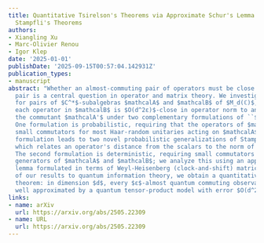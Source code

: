 ```yaml
---
title: Quantitative Tsirelson's Theorems via Approximate Schur's Lemma and Probabilistic
  Stampfli's Theorems
authors:
- Xiangling Xu
- Marc-Olivier Renou
- Igor Klep
date: '2025-01-01'
publishDate: '2025-09-15T00:57:04.142931Z'
publication_types:
- manuscript
abstract: "Whether an almost-commuting pair of operators must be close to a commuting
  pair is a central question in operator and matrix theory. We investigate this problem
  for pairs of $C^*$-subalgebras $mathcalA$ and $mathcalB$ of $M_d(ℂ)$, showing that
  each operator in $mathcalB$ is $O(d^2ε)$-close in operator norm to an operator in
  the commutant $mathcalA'$ under two complementary formulations of ``$ε$-almost commutation.''
  One formulation is probabilistic, requiring that the operators of $mathcalB$ have
  small commutators for most Haar-random unitaries acting on $mathcalA$. This first
  formulation leads to two novel probabilistic generalizations of Stampfli's theorem,
  which relates an operator's distance from the scalars to the norm of its inner derivation.
  The second formulation is deterministic, requiring small commutators between the
  generators of $mathcalA$ and $mathcalB$; we analyze this using an approximate Schur's
  lemma formulated in terms of Weyl-Heisenberg (clock-and-shift) matrices. As an application
  of our results to quantum information theory, we obtain a quantitative Tsirelson's
  theorem: in dimension $d$, every $ε$-almost quantum commuting observable model is
  well approximated by a quantum tensor-product model with error $O(d^2ε)$."
links:
- name: arXiv
  url: https://arxiv.org/abs/2505.22309
- name: URL
  url: https://arxiv.org/abs/2505.22309
---
```

